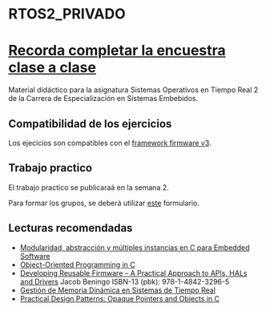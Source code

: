 # RTOS2_PRIVADO
# [**Recorda completar la encuestra clase a clase**](https://forms.gle/RvphazRZdpaU6VWG8)

Material didáctico para la asignatura Sistemas Operativos en Tiempo Real 2 de la Carrera de Especialización en Sistemas Embebidos.

## Compatibilidad de los ejercicios

Los ejecicios son compatibles con el [framework firmware v3](https://github.com/epernia/firmware_v3).

## Trabajo practico

El trabajo practico se publicaraá en la semana 2.

Para formar los grupos, se deberá utilizar [este](https://forms.gle/4VeFoNuXjGsgPJFz6) formulario.

## Lecturas recomendadas

- [Modularidad, abstracción y múltiples instancias en C para Embedded Software](https://embedded-exploited.blogspot.com/2014/04/generalizacion-encapsulamiento-abstraccion-modularidad-oop.html)
- [Object-Oriented Programming in C](https://www.state-machine.com/doc/AN_OOP_in_C.pdf)
- [Developing Reusable Firmware – A Practical Approach to APIs, HALs and Drivers](https://www.beningo.com/store/developing-reusable-firmware-a-practical-approach-to-apis-hals-and-drivers/) Jacob Beningo ISBN-13 (pbk): 978-1-4842-3296-5
- [Gestión de Memoria Dinámica en Sistemas de Tiempo Real](http://www.gii.upv.es/tlsf/files/papers/mmasmano_phdthesis.pdf)
- [Practical Design Patterns: Opaque Pointers and Objects in C](https://interrupt.memfault.com/blog/opaque-pointers)
